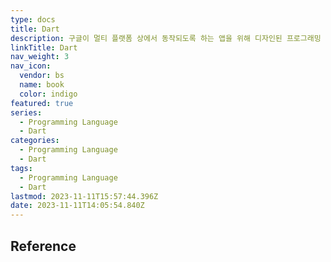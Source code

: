 ```yaml
---
type: docs
title: Dart
description: 구글이 멀티 플랫폼 상에서 동작되도록 하는 앱을 위해 디자인된 프로그래밍 언어
linkTitle: Dart
nav_weight: 3
nav_icon:
  vendor: bs
  name: book
  color: indigo
featured: true
series:
  - Programming Language
  - Dart
categories:
  - Programming Language
  - Dart
tags:
  - Programming Language
  - Dart
lastmod: 2023-11-11T15:57:44.396Z
date: 2023-11-11T14:05:54.840Z
---
```


## Reference
